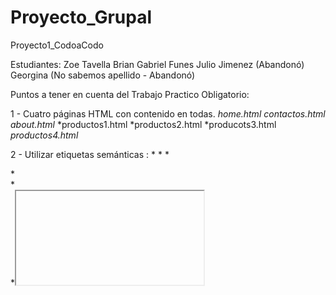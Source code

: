 # Proyecto_Grupal
Proyecto1_CodoaCodo

Estudiantes: 
  Zoe Tavella
  Brian Gabriel Funes
  Julio Jimenez (Abandonó)
  Georgina (No sabemos apellido - Abandonó)

Puntos a tener en cuenta del Trabajo Practico Obligatorio:


  1 - Cuatro páginas HTML con contenido en todas.
      *home.html*
      *contactos.html*
      *about.html*
      *productos1.html
        *productos2.html
        *producots3.html
        *productos4.html*
        
        
        
   2 - Utilizar etiquetas semánticas :
       *<head>
       *<body>
       *<div>
       *<form>
       *<section>
       *<iframe>
       *<input>
       *<footer>
       *<script>
       *otros*
         
         
   3 - Un formulario de contacto con validación realizada mediante JavaScript :
       Esto fue creado tanto en la web :
                                         *home.html
                                         *contactos.html
  
  
   4 - Utilizar al menos un iframe y Flaticon, ambos subidos a home.html. Así también posee Google Fonts.
   
   
   5 - Página totalmente responsive, en general todas : 
                                                        *1024 px;
                                                        *768 px;
                                                        *520 px;
  
  
   6 - Incorporar al menos una animación, transformación o transición :
                                                                       *estilos.css 
                                                                       *En el apartado está dividio por /*Estilos Menú*/ y /*Estilos Section*/.
                                                                      
                                                                       
                                                                       
   7 - Posee una estructura HTML maqueteada con GRID y FLEX. Aunque más GRID que FLEX.
   
   
   
   8 - Consumir una API Rest desde Javascript :
        La API de visualización básica de Instagram es una API basada en HTTP que las aplicaciones pueden utilizar para obtener el perfil, las imágenes, los           vídeos y los álbumes de un usuario de Instagram.
        
        
        
   9 - Web subida a : https://ceramicart.netlify.app/home.html
  
  Tanto Zoe como Brian, hemos trabajado en contacto durante las últimas semanas: Zoe haciendo hincapié en los códigos de CSS y Brian tanto en JavaScript como HTML, siendo el último entre ambos. Aún así, el diseño fué inspirado y proporcionado por Zoe logrando así un estilo sencillo pero delicado a la hora de ver una web de arte & artesanías. Esto dando como resultado en donde ambos se han esforzado para que se lograse la aprobación pero así también la superación en este camino de aprendizaje.
